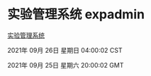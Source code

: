 # 实验管理系统 expadmin
[实验管理系统](http://59.174.27.76:56808/expadmin-782313d2-e1b1-4ea7-932e-3a55e6a1a4d0/)

2021年 09月 26日 星期日 04:00:02 CST

2021年 09月 25日 星期六 20:00:02 GMT
